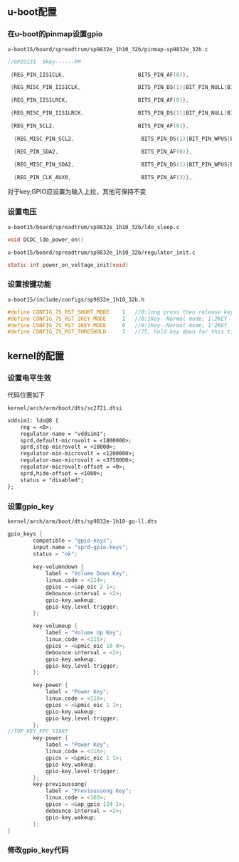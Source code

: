 ## u-boot配置

### 在u-boot的pinmap设置gpio

`u-boot15/board/spreadtrum/sp9832e_1h10_32b/pinmap-sp9832e_32b.c`

```c
//GPIO131  5key------FM

 {REG_PIN_IIS1CLK,                       BITS_PIN_AF(0)},

 {REG_MISC_PIN_IIS1CLK,                  BITS_PIN_DS(1)|BIT_PIN_NULL|BIT_PIN_NUL|BIT_PIN_SLP_ALL|BIT_PIN_SLP_NUL|BIT_PIN_SLP_OE},///BCK

 {REG_PIN_IIS1LRCK,                      BITS_PIN_AF(0)},

 {REG_MISC_PIN_IIS1LRCK,                 BITS_PIN_DS(1)|BIT_PIN_NULL|BIT_PIN_NUL|BIT_PIN_SLP_ALL|BIT_PIN_SLP_NUL|BIT_PIN_SLP_OE},//FS

 {REG_PIN_SCL2,                          BITS_PIN_AF(0)},

  {REG_MISC_PIN_SCL2,                     BITS_PIN_DS(1)|BIT_PIN_WPUS|BIT_PIN_WPU|BIT_PIN_SLP_AP|BIT_PIN_SLP_WPU|BIT_PIN_SLP_Z},//I2C2_SCL

  {REG_PIN_SDA2,                          BITS_PIN_AF(0)},

  {REG_MISC_PIN_SDA2,                     BITS_PIN_DS(1)|BIT_PIN_WPUS|BIT_PIN_WPU|BIT_PIN_SLP_AP|BIT_PIN_SLP_WPU|BIT_PIN_SLP_Z},//I2C2_SDA

  {REG_PIN_CLK_AUX0,                      BITS_PIN_AF(3)},
```

对于key,GPIO应设置为输入上拉，其他可保持不变



### 设置电压

`u-boot15/board/spreadtrum/sp9832e_1h10_32b/ldo_sleep.c`

```c
void DCDC_ldo_power_on() 
```

`u-boot15/board/spreadtrum/sp9832e_1h10_32b/regulator_init.c`

```c
static int power_on_voltage_init(void)
```

### 设置按键功能

`u-boot15/include/configs/sp9832e_1h10_32b.h`

```c
#define CONFIG_7S_RST_SHORT_MODE	1	//0:long press then release key to trigger;1:press key some time to trigger
#define CONFIG_7S_RST_2KEY_MODE		1	//0:1Key--Normal mode; 1:2KEY
#define CONFIG_7S_RST_2KEY_MODE		0	//0:1Key--Normal mode; 1:2KEY
#define CONFIG_7S_RST_THRESHOLD		7	//7S, hold key down for this time to trigger
```



## kernel的配置

### 设置电平生效

代码位置如下

`kernel/arch/arm/boot/dts/sc2721.dtsi `

```dtd
vddsim1: ldo@8 {
	reg = <8>;
	regulator-name = "vddsim1";
	sprd,default-microvolt = <1800000>;
	sprd,step-microvolt = <10000>;
	regulator-min-microvolt = <1200000>;
	regulator-max-microvolt = <3750000>;
	regulator-microvolt-offset = <0>;
	sprd,hide-offset = <1000>;
	status = "disabled";
};
```

### 设置gpio_key

`kernel/arch/arm/boot/dts/sp9832e-1h10-go-ll.dts`

```c
gpio_keys {
 		compatible = "gpio-keys";
 		input-name = "sprd-gpio-keys";
 		status = "ok";
 
		key-volumndown {
			label = "Volume Down Key";
			linux,code = <114>;
			gpios = <&ap_eic 2 1>;
			debounce-interval = <2>;
			gpio-key,wakeup;
			gpio-key,level-trigger;
		};

		key-volumeup {
			label = "Volume Up Key";
			linux,code = <115>;
			gpios = <&pmic_eic 10 0>;
			debounce-interval = <2>;
			gpio-key,wakeup;
			gpio-key,level-trigger;
		};

		key-power {
			label = "Power Key";
			linux,code = <116>;
			gpios = <&pmic_eic 1 1>;
			gpio-key,wakeup;
			gpio-key,level-trigger;
		};
//TOP_KEY_FPC_START
        key-power {
            label = "Power Key";
            linux,code = <116>;
            gpios = <&pmic_eic 1 1>;
            gpio-key,wakeup;
            gpio-key,level-trigger;
        };
        key-previoussong{
            label = "Previoussong Key";
            linux,code = <165>;
            gpios = <&ap_gpio 124 1>;
            debounce-interval = <2>;
            gpio-key,wakeup;
        };
}
```



### 修改gpio_key代码